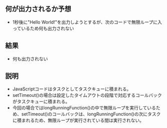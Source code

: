 ## 何が出力されるか予想

- 1秒後に"Hello World!"を出力しようとするが、次のコードで無限ループに入っているため何も出力されない

## 結果

- 何も出力されない

## 説明

- JavaScriptコードはタスクとしてタスクキューに積まれる。
- setTimeout()の場合は設定したタイムアウトの段階で対応するコールバックがタスクキューに積まれる。
- 今回の場合ではlongRunningFunction()の中で無限ループを実行しているため、setTimeout()のコールバックは、longRunningFunction()の次にタスクに積まれるため、無限ループが実行されている間は実行されない。
